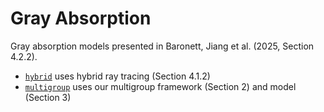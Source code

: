 # Gray Absorption

Gray absorption models presented in Baronett, Jiang et al. (2025, Section 4.2.2).
- [`hybrid`](/hybrid) uses hybrid ray tracing (Section 4.1.2)
- [`multigroup`](/multigroup) uses our multigroup framework (Section 2) and model (Section 3)
